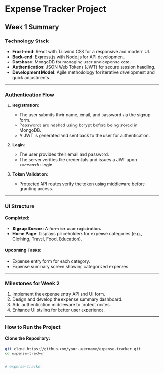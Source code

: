 # Expense Tracker Project

## Week 1 Summary

### Technology Stack
- **Front-end**: React with Tailwind CSS for a responsive and modern UI.
- **Back-end**: Express.js with Node.js for API development.
- **Database**: MongoDB for managing user and expense data.
- **Authentication**: JSON Web Tokens (JWT) for secure session handling.
- **Development Model**: Agile methodology for iterative development and quick adjustments.

---

### Authentication Flow

1. **Registration**:
   - The user submits their name, email, and password via the signup form.
   - Passwords are hashed using bcrypt before being stored in MongoDB.
   - A JWT is generated and sent back to the user for authentication.

2. **Login**:
   - The user provides their email and password.
   - The server verifies the credentials and issues a JWT upon successful login.

3. **Token Validation**:
   - Protected API routes verify the token using middleware before granting access.

---

### UI Structure

#### Completed:
- **Signup Screen**: A form for user registration.
- **Home Page**: Displays placeholders for expense categories (e.g., Clothing, Travel, Food, Education).

#### Upcoming Tasks:
- Expense entry form for each category.
- Expense summary screen showing categorized expenses.

---

### Milestones for Week 2
1. Implement the expense entry API and UI form.
2. Design and develop the expense summary dashboard.
3. Add authentication middleware to protect routes.
4. Enhance UI styling for better user experience.

---

### How to Run the Project

#### Clone the Repository:
```bash
git clone https://github.com/your-username/expense-tracker.git
cd expense-tracker


# expense-tracker
